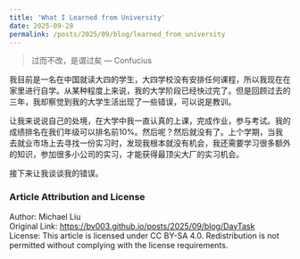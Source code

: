 ```yaml
---
title: 'What I Learned from University'
date: 2025-09-28
permalink: /posts/2025/09/blog/learned_from_university
---
```


> 过而不改，是谓过矣
> — Confucius

我目前是一名在中国就读大四的学生，大四学校没有安排任何课程，所以我现在在家里进行自学。从某种程度上来说，我的大学阶段已经快过完了。但是回顾过去的三年，我却察觉到我的大学生活出现了一些错误，可以说是教训。

让我来说说自己的处境，在大学中我一直认真的上课，完成作业，参与考试。我的成绩排名在我们年级可以排名前10%。然后呢？然后就没有了。上个学期，当我去就业市场上去寻找一份实习时，发现我根本就没有机会，我还需要学习很多额外的知识，参加很多小公司的实习，才能获得最顶尖大厂的实习机会。

接下来让我谈谈我的错误。

### Article Attribution and License
Author: Michael Liu  
Original Link: https://bv003.github.io/posts/2025/09/blog/DayTask  
License: This article is licensed under CC BY-SA 4.0. Redistribution is not permitted without complying with the license requirements.  


